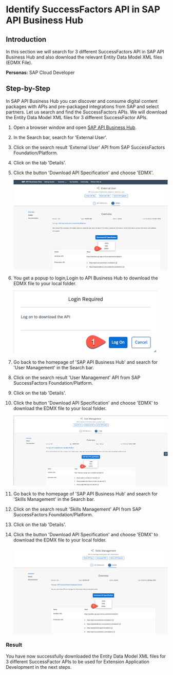 # Identify SuccessFactors API in SAP API Business Hub

## Introduction
 In this section we will search for 3 different SuccessFactors API in SAP API Business Hub and also download the relevant Entity Data Model XML files (EDMX File). 
 
**Personas:** SAP Cloud Developer

## Step-by-Step	

In SAP API Business Hub you can discover and consume digital content packages with APIs and pre-packaged integrations from SAP and select partners. Let us search and find the SuccessFactors APIs. We will download the Entity Data Model XML files for 3 different SuccessFactor APIs.



1.	Open a browser window and open [SAP API Business Hub](https://api.sap.com/).
2. In the Search bar, search for 'External User'.
3. Click on the search result 'External User' API from SAP SuccessFactors Foundation/Platform.
4. Click on the tab 'Details'.	
5. Click the button 'Download API Specification' and choose 'EDMX'. 

   ![EDMX External user](./images/api-1.png) 
   
6. You get a popup to login,Login to API Business Hub to download the EDMX file to your local folder.

   ![Login APIHub](./images/api-2.png) 
   
7. 	Go back to the homepage of 'SAP API Business Hub' and search for 'User Management' in the Search bar.
8. Click on the search result 'User Management' API from SAP SuccessFactors Foundation/Platform.
9. Click on the tab 'Details'.	
10. Click the button 'Download API Specification' and choose 'EDMX' to download the EDMX file to your local folder.

    ![EDMX User Management](./images/api-3.png) 
    
11. Go back to the homepage of 'SAP API Business Hub' and search for 'Skills Management' in the Search bar.
8. Click on the search result 'Skills Management' API from SAP SuccessFactors Foundation/Platform.
9. Click on the tab 'Details'.	
10. Click the button 'Download API Specification' and choose 'EDMX' to download the EDMX file to your local folder.

    ![EDMX User Management](./images/api-4.png) 

### Result
You have now successfully downloaded the Entity Data Model XML files for 3 different SuccessFactor APIs to be used for Extension Application Development in the next steps.
